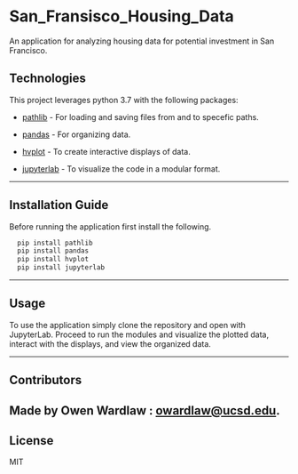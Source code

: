 # San_Fransisco_Housing_Data
An application for analyzing housing data for potential investment in San Francisco.


## Technologies

This project leverages python 3.7 with the following packages:

* [pathlib](https://github.com/python/cpython/blob/main/Lib/pathlib.py) - For loading and saving files from and to specefic paths.

* [pandas](https://github.com/pandas-dev/pandas) - For organizing data.

* [hvplot](https://github.com/holoviz/hvplot) - To create interactive displays of data. 

* [jupyterlab](https://jupyter.org/install.html) - To visualize the code in a modular format. 

---

## Installation Guide

Before running the application first install the following.

```python
  pip install pathlib
  pip install pandas
  pip install hvplot
  pip install jupyterlab

```

---

## Usage


To use the application simply clone the repository and open with JupyterLab. Proceed to run the modules and visualize the plotted data, interact with the displays, and view the organized data. 



---

## Contributors

Made by Owen Wardlaw : owardlaw@ucsd.edu.
---

## License

MIT